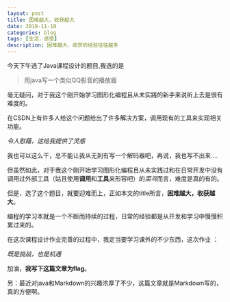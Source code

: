 ```yaml
---
layout: post
title: 困难越大，收获越大
date: 2018-11-10
categories: blog
tags: [生活，感悟]
description: 困难越大，收获的经验往往越多
---
```

今天下午选了Java课程设计的题目,我选的是
>用java写一个类似QQ影音的播放器

毫无疑问，对于我这个刚开始学习图形化编程且从未实践的新手来说听上去是很有难度的。

在CSDN上有许多人给这个问题给出了许多解决方案，调用现有的工具来实现相关功能。

_令人慰藉，这给我提供了灵感_

我也可以这么干，总不能让我从无到有写一个解码器吧，再说，我也写不出来....

但虽然如此，对于我这个刚开始学习图形化编程且从未实践过和在日常开发中没有调用过外部工具（姑且使用**调用**和**工具**来形容吧）的*菜鸟*而言，难度是真的有的。

但是，选了这个题目，就要迎难而上，正如本文的title所言，**困难越大，收获越大**。

编程的学习本就是一个不断而持续的过程，日常的经验都是从开发和学习中慢慢积累过来的。

在这次课程设计作业完善的过程中，我定当要学习课外的不少东西，这次作业
：

_既是挑战，也是机遇_

加油，**我写下这篇文章为flag**。

另：最近对java和Markdown的兴趣浓厚了不少，这篇文章就是Markdown写的，真的方便啊。
